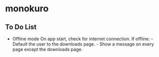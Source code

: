 # monokuro

## To Do List

- Offline mode
    On app start, check for internet connection.
    If offline:
        - Default the user to the downloads page.
        - Show a message on every page except the downloads page.
